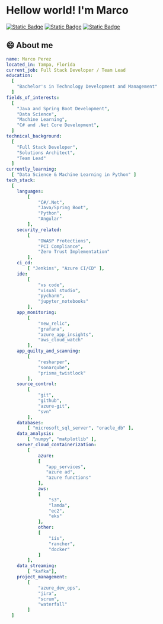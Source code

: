 <h1>Hellow world! I'm Marco</h1>

<a href="https://www.linkedin.com/in/marco-perez-888a6325/" target=_blank>![Static Badge](https://img.shields.io/badge/linkedIn-blue?style=for-the-badge)</a>
<a href="mailto:mperez154@gmail.com">![Static Badge](https://img.shields.io/badge/email-blue?style=for-the-badge)</a>
<a href="https://github.com/mperez154">![Static Badge](https://img.shields.io/badge/github-blue?style=for-the-badge)</a>

<h2>😄 About me</h2>

```yaml
name: Marco Perez
located_in: Tampa, Florida
current_job: Full Stack Developer / Team Lead
education:
  [
    "Bachelor's in Technology Development and Management"
  ]
fields_of_interests:
  [
    "Java and Spring Boot Development",
    "Data Science",
    "Machine Learning",
    "C# and .Net Core Development",
  ]
technical_background:
  [
    "Full Stack Developer",
    "Solutions Architect",
    "Team Lead"
  ]
currently_learning:
  [ "Data Science & Machine Learning in Python" ]
tech_stack:
  [
    languages: 
        [
            "C#/.Net", 
            "Java/Spring Boot", 
            "Python", 
            "Angular"
        ],
    security_related: 
        [
            "OWASP Protections", 
            "PCI Compliance", 
            "Zero Trust Implementation"
        ],
    ci_cd:
        [ "Jenkins", "Azure CI/CD" ],
    ide:
        [
            "vs code",
            "visual studio",
            "pycharm", 
            "jupyter_notebooks"
        ],
    app_monitoring:
        [
            "new_relic",
            "grafana",
            "azure_app_insights",
            "aws_cloud_watch"
        ],
    app_quilty_and_scanning:
        [
            "resharper",
            "sonarqube",
            "prisma_twistlock"
        ],
    source_control:
        [
            "git",
            "github",
            "azure-git",
            "svn"
        ],
    databases:
        [ "microsoft_sql_server", "oracle_db" ],
    data_analysis:
        [ "numpy", "matplotlib" ],
    server_cloud_containerization:
        [
            azure:
            [
               "app_services",
               "azure ad",
               "azure functions"
            ],
            aws:
            [
                "s3",
                "lamda",
                "ec2",
                "eks"
            ],
            other:
            [
                "iis",
                "rancher",
                "docker"
            ]
        ],
    data_streaming:
        [ "kafka"],
    project_management:
        [
            "azure_dev_ops",
            "jira",
            "scrum",
            "waterfall"
        ]
  ]
```
